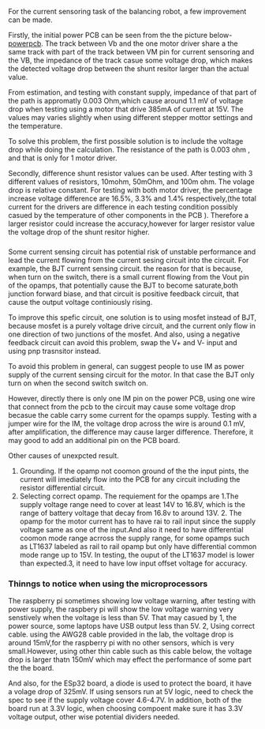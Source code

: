 For the current sensoring task of the balancing robot, a few improvement can be made.

Firstly, the initial power PCB can be seen from the the picture below-[powerpcb](powerpcb.png). The track between Vb and the one motor driver share a the same track with part of the track between VM pin for current sensoring and the VB, the impedance of the track casue some voltage drop, which makes the detected voltage drop between the shunt resitor larger than the actual value. 

From estimation, and testing with constant supply, impedance of that part of the path is appromatly 0.003 Ohm,which cause around 1.1 mV of voltage drop when testing using a motor that drive 385mA of current at 15V. The values may varies slightly when using different stepper mottor settings and the temperature. 

To solve this problem, the first possible solution is to include the voltage drop while doing the calculation. The resistance of the path is 0.003 ohm , and that is only for 1 motor driver.

Secondly, difference shunt resistor values can be used. After testing with 3 different values of resistors, 10mohm, 50mOhm, and 100m ohm. The volage drop is relative constant. For testing with both motor driver, the percentage increase voltage difference are 16.5%, 3.3% and 1.4% respectively,(the total current for the drivers are difference in each testing condition possibly casued by the temperature of other components in the PCB ). 
Therefore a larger resistor could increase the accuracy,however for larger resistor value the voltage drop of the shunt resitor higher. 

###

Some current sensing circuit has potential risk of unstable performance and lead the current flowing from the current sesing circuit into the circuit. For example, the BJT current sensing circuit. the reason for that is because, when turn on the switch, there is a small current flowing from the Vout pin of the opamps, that potentially cause the BJT to become saturate,both junction forward biase, and that circuit is positive feedback circuit, that cause the output voltage continiously rising.  

To improve this spefic circuit, one solution is to using mosfet instead of BJT, because mosfet is a purely voltage drive circuit, and the current only flow in one direction of two junctions of the mosfet. And also, using a negative feedback circuit can avoid this problem, swap the V+ and V- input and using pnp trasnsitor instead.

To avoid this problem in general, can suggest people to use IM as power supply of the current sensing circuit for the motor. In that case the BJT only turn on when the second switch switch on.

However, directly there is only one IM pin on the power PCB, using one wire that connect from the pcb to the circuit may cause some voltage drop becasue the cable carry some current for the opamps supply. Testing with a jumper wire for the IM, the voltage drop across the wire is around 0.1 mV, after amplification, the difference may cause larger difference. Therefore, it may good to add an additional pin on the PCB board.

Other causes of unexpcted result. 
1. Grounding. If the opamp not coomon ground of the the input pints, the current will imediately flow into the PCB for any circuit including the resistor differential circuit.
2. Selecting correct opamp. The requiement for the opamps are 1.The supply voltage range need to cover at least 14V to 16.8V, which is the range of battery voltage that decay from 16.8v to around 13V. 2. The opamp for the motor current has to have rai to rail input since the supply voltage same as one of the input.And also it need to have differential coomon mode range acrross the supply range, for some opamps such as LT1637 labeled as rail to rail opamp but only have differential common mode range up to 15V. In testing, the ouput of the LT1637 model is lower than expected.3, it need to have low input offset voltage for accuracy.
### Thinngs to notice when using the microprocessors
The raspberry pi sometimes showing low voltage warning, after testing with power supply, the raspbery pi will show the low voltage warning very senstively when the voltage is less than 5V. That may casued by 1, the power source, some laptops have USB output less than 5V. 2, Using correct cable. using the AWG28 cable provided in the lab, the voltage drop is around 15mV,for the raspberry pi with no other sensors, which is very small.However, using other thin cable such as this cable below, the voltage drop is larger thatn 150mV which may effect the performance of some part the the board.

And also, for the ESp32 board, a diode is used to protect the board, it have a volage drop of 325mV. If using sensors run at 5V logic, need to check the spec to see if the supply voltage cover 4.6-4.7V.
In addition, both of the board run at 3.3V logic, when choosing compoent make sure it has 3.3V voltage output, other wise potential dividers needed.
